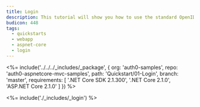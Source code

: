 ```yaml
---
title: Login
description: This tutorial will show you how to use the standard OpenID Connect middleware to add authentication to your web app.
budicon: 448
tags:
  - quickstarts
  - webapp
  - aspnet-core
  - login
---
```


<%= include('../../../_includes/_package', {
  org: 'auth0-samples',
  repo: 'auth0-aspnetcore-mvc-samples',
  path: 'Quickstart/01-Login',
  branch: 'master',
  requirements: [
    '.NET Core SDK 2.1.300',
    '.NET Core 2.1.0',
    'ASP.NET Core 2.1.0'
  ]
}) %>

<%= include('./_includes/_login') %>
